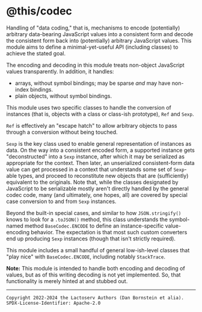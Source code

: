 @this/codec
===========

Handling of "data coding," that is, mechanisms to encode (potentially) arbitrary
data-bearing JavaScript values into a consistent form and decode the consistent
form back into (potentially) arbitrary JavaScript values. This module aims to
define a minimal-yet-useful API (including classes) to achieve the stated goal.

The encoding and decoding in this module treats non-object JavaScript values
transparently. In addition, it handles:

* arrays, without symbol bindings; may be sparse _and_ may have non-index
  bindings.
* plain objects, without symbol bindings.

This module uses two specific classes to handle the conversion of instances
(that is, objects with a class or class-ish prototype), `Ref` and `Sexp`.

`Ref` is effectively an "escape hatch" to allow arbitrary objects to pass
through a conversion without being touched.

`Sexp` is the key class used to enable general representation of instances as
data. On the way into a consistent encoded form, a supported instance gets
"deconstructed" into a `Sexp` instance, after which it may be serialized as
appropriate for the context. Then later, an unserialized consistent-form data
value can get processed in a context that understands some set of `Sexp`-able
types, and proceed to reconstitute new objects that are (sufficiently)
equivalent to the originals. Note that, while the classes designated by
JavaScript to be serializable mostly aren't directly handled by the general
codec code, many (and ultimately, one hopes, all) are covered by special case
conversion to and from `Sexp` instances.

Beyond the built-in special cases, and similar to how `JSON.stringify()`
knows to look for a `.toJSON()` method, this class understands the symbol-named
method `BaseCodec.ENCODE` to define an instance-specific value-encoding
behavior. The expectation is that most such custom converters end up producing
`Sexp` instances (though that isn't strictly required).

This module includes a small handful of general low-ish-level classes that
"play nice" with `BaseCodec.ENCODE`, including notably `StackTrace`.

**Note:** This module is intended to handle both encoding and decoding of
values, but as of this writing decoding is not yet implemented. So, that
functionality is merely hinted at and stubbed out.

- - - - - - - - - -
```
Copyright 2022-2024 the Lactoserv Authors (Dan Bornstein et alia).
SPDX-License-Identifier: Apache-2.0
```
